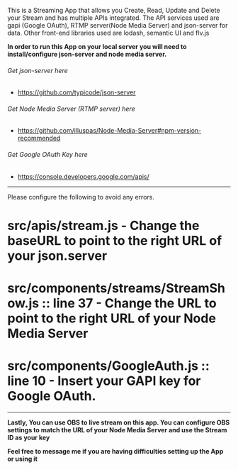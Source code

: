 This is a Streaming App that allows you Create, Read, Update and Delete your Stream and has multiple APIs integrated. The API services used are gapi (Google OAuth), RTMP server(Node Media Server) and json-server for data. Other front-end libraries used are lodash, semantic UI and flv.js

**In order to run this App on your local server you will need to install/configure json-server and node media server.**

###### Get json-server here

- https://github.com/typicode/json-server

###### Get Node Media Server (RTMP server) here

- https://github.com/illuspas/Node-Media-Server#npm-version-recommended

###### Get Google OAuth Key here

- https://console.developers.google.com/apis/

----------------------------------------------------------------------------------------------------------------------------
Please configure the following to avoid any errors.

# src/apis/stream.js - Change the baseURL to point to the right URL of your json.server

# src/components/streams/StreamShow.js :: line 37 - Change the URL to point to the right URL of your Node Media Server

# src/components/GoogleAuth.js :: line 10 - Insert your GAPI key for Google OAuth.

----------------------------------------------------------------------------------------------------------------------------

**Lastly, You can use OBS to live stream on this app. You can configure OBS settings to match the URL of your Node Media Server and use the Stream ID as your key**

**Feel free to message me if you are having difficulties setting up the App or using it**
